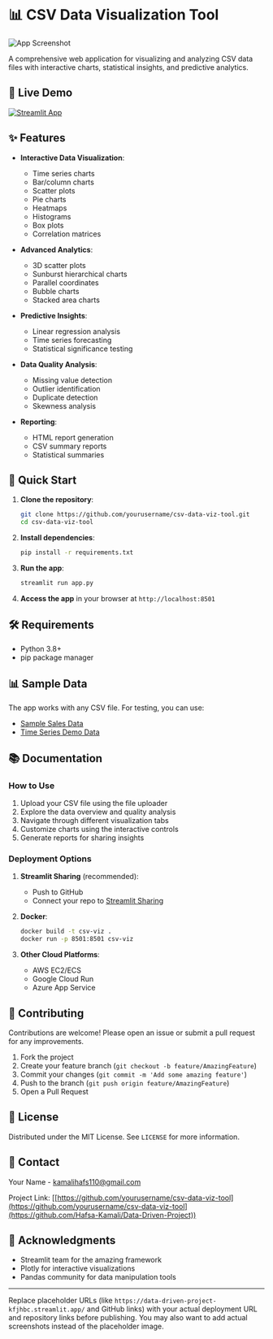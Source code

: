 # 📊 CSV Data Visualization Tool

![App Screenshot](![image](https://drive.google.com/file/d/1TyswkjTbtMhiRrMa7vOtsD78mEIvsrUn/view?usp=sharing)
)

A comprehensive web application for visualizing and analyzing CSV data files with interactive charts, statistical insights, and predictive analytics.

## 🔗 Live Demo
[![Streamlit App](https://static.streamlit.io/badges/streamlit_badge_black_white.svg)](https://data-driven-project-kfjhbc.streamlit.app/)

## ✨ Features

- **Interactive Data Visualization**:
  - Time series charts
  - Bar/column charts
  - Scatter plots
  - Pie charts
  - Heatmaps
  - Histograms
  - Box plots
  - Correlation matrices

- **Advanced Analytics**:
  - 3D scatter plots
  - Sunburst hierarchical charts
  - Parallel coordinates
  - Bubble charts
  - Stacked area charts

- **Predictive Insights**:
  - Linear regression analysis
  - Time series forecasting
  - Statistical significance testing

- **Data Quality Analysis**:
  - Missing value detection
  - Outlier identification
  - Duplicate detection
  - Skewness analysis

- **Reporting**:
  - HTML report generation
  - CSV summary reports
  - Statistical summaries

## 🚀 Quick Start

1. **Clone the repository**:
   ```bash
   git clone https://github.com/yourusername/csv-data-viz-tool.git
   cd csv-data-viz-tool
   ```

2. **Install dependencies**:
   ```bash
   pip install -r requirements.txt
   ```

3. **Run the app**:
   ```bash
   streamlit run app.py
   ```

4. **Access the app** in your browser at `http://localhost:8501`

## 🛠️ Requirements

- Python 3.8+
- pip package manager

## 📊 Sample Data

The app works with any CSV file. For testing, you can use:
- [Sample Sales Data](https://example.com/sample_sales.csv)
- [Time Series Demo Data](https://example.com/time_series_demo.csv)

## 📚 Documentation

### How to Use

1. Upload your CSV file using the file uploader
2. Explore the data overview and quality analysis
3. Navigate through different visualization tabs
4. Customize charts using the interactive controls
5. Generate reports for sharing insights

### Deployment Options

1. **Streamlit Sharing** (recommended):
   - Push to GitHub
   - Connect your repo to [Streamlit Sharing](https://share.streamlit.io/)

2. **Docker**:
   ```bash
   docker build -t csv-viz .
   docker run -p 8501:8501 csv-viz
   ```

3. **Other Cloud Platforms**:
   - AWS EC2/ECS
   - Google Cloud Run
   - Azure App Service

## 🤝 Contributing

Contributions are welcome! Please open an issue or submit a pull request for any improvements.

1. Fork the project
2. Create your feature branch (`git checkout -b feature/AmazingFeature`)
3. Commit your changes (`git commit -m 'Add some amazing feature'`)
4. Push to the branch (`git push origin feature/AmazingFeature`)
5. Open a Pull Request

## 📜 License

Distributed under the MIT License. See `LICENSE` for more information.

## 📧 Contact

Your Name - kamalihafs110@gmail.com

Project Link: [[https://github.com/yourusername/csv-data-viz-tool](https://github.com/yourusername/csv-data-viz-tool](https://github.com/Hafsa-Kamali/Data-Driven-Project))

## 🙏 Acknowledgments

- Streamlit team for the amazing framework
- Plotly for interactive visualizations
- Pandas community for data manipulation tools

---

Replace placeholder URLs (like `https://data-driven-project-kfjhbc.streamlit.app/` and GitHub links) with your actual deployment URL and repository links before publishing. You may also want to add actual screenshots instead of the placeholder image.
